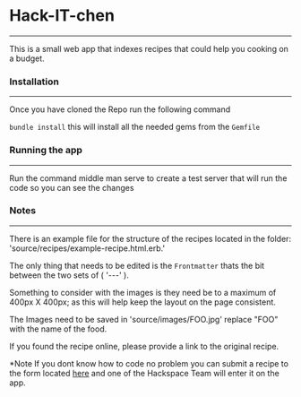 # Hack-IT-chen
---
This is a small web app that indexes recipes that could help you cooking on a budget.

### Installation
---
Once you have cloned the Repo run the following command

``` bundle install ``` this will install all the needed gems from the `Gemfile`

### Running the app
---
Run the command middle man serve to create a test server that will run the code so you can see the changes

### Notes 
---
There is an example file for the structure of the recipes located in the folder: 'source/recipes/example-recipe.html.erb.'

The only thing that needs to be edited is the `Frontmatter` thats the bit between the two sets of  ( '---' ). 

Something to consider with the images is they need be to a maximum of 400px X 400px; as this will help keep the layout on the page consistent.

The Images need to be saved in 'source/images/FOO.jpg' replace "FOO" with the name of the food.

If you found the recipe online, please provide a link to the original recipe.

*Note
If you dont know how to code no problem you can submit a recipe to the form located [here](https://discourse.leighhack.org/c/hackitchen/13) 
and one of the Hackspace Team will enter it on the app.
